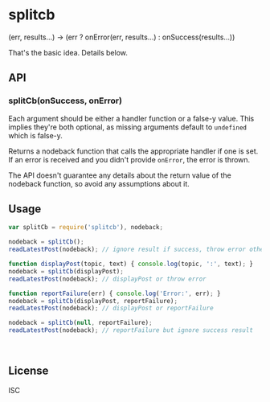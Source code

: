 ﻿
<!--#echo json="package.json" key="name" underline="=" -->
splitcb
=======
<!--/#echo -->

<!--#echo json="package.json" key="description" -->
(err, results…) -&gt; (err ? onError(err, results…) : onSuccess(results…))
<!--/#echo -->

That's the basic idea. Details below.


API
---

### splitCb(onSuccess, onError)

Each argument should be either a handler function or a false-y value.
This implies they're both optional, as missing arguments default to
`undefined` which is false-y.

Returns a nodeback function that calls the appropriate handler if one is set.
If an error is received and you didn't provide `onError`, the error is thrown.

The API doesn't guarantee any details about the return value of the nodeback
function, so avoid any assumptions about it.



Usage
-----

<!--
from [test/usage.js](test/usage.js):
-->

<!--#include file="test/usage.js" start="  //#u" stop="  //#r"
  outdent="  " code="javascript" -->
<!--#verbatim lncnt="17" -->
```javascript
var splitCb = require('splitcb'), nodeback;

nodeback = splitCb();
readLatestPost(nodeback); // ignore result if success, throw error otherwise

function displayPost(topic, text) { console.log(topic, ':', text); }
nodeback = splitCb(displayPost);
readLatestPost(nodeback); // displayPost or throw error

function reportFailure(err) { console.log('Error:', err); }
nodeback = splitCb(displayPost, reportFailure);
readLatestPost(nodeback); // displayPost or reportFailure

nodeback = splitCb(null, reportFailure);
readLatestPost(nodeback); // reportFailure but ignore success result
```
<!--/include-->




<!--#toc stop="scan" -->


&nbsp;


License
-------
<!--#echo json="package.json" key=".license" -->
ISC
<!--/#echo -->
